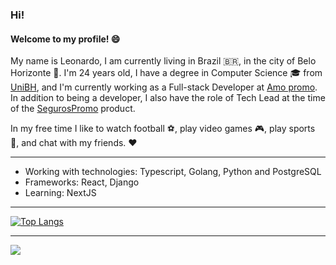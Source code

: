 <!-- ###  Hello! 
#### welcome to my profile!  :smile:

My name is Leonardo Marco, i am from Brazil, and I have a degree in Computer  Science from . I am currently at <a href="https://amopromo.com" target="_blank">Amo promo</a> as a Developer using React, Django (python) and Golang. I am passionate about the JavaScript world and everything that this language can provide us.

In my spare time I like to watch football :soccer:, play video games :video_game: and always meet my friends :heart_eyes:

feel free to connect to my  <a href="https://www.linkedin.com/in/leonardomarco/" target="_blank">LinkedIn</a>.

 -->
 
### Hi!
#### Welcome to my profile! :smile:

My name is Leonardo, I am currently living in Brazil 🇧🇷, in the city of Belo Horizonte 🚩. I'm 24 years old, I have a degree in Computer Science 🎓 from <a href="https://www.unibh.br/" target="_blank">UniBH</a>, and I'm currently working as a Full-stack Developer at <a href="https://amopromo.com" target="_blank">Amo promo</a>. In addition to being a developer, I also have the role of Tech Lead at the time of the <a href="https://segurospromo.com.br" target="_blank">SegurosPromo</a> product.

In my free time I like to watch football ⚽, play video games 🎮, play sports 🏅, and chat with my friends. ❤️

<hr />

- Working with technologies: Typescript, Golang, Python and PostgreSQL
- Frameworks: React, Django
- Learning: NextJS

<hr />
 
 
[![Top Langs](https://github-readme-stats.vercel.app/api/top-langs/?username=LeonardoMarco&layout=compact&show_icons=true&theme=dark)](https://github.com/anuraghazra/github-readme-stats)

<hr />

<a target="_blank" href="https://www.linkedin.com/in/leonardomarco/"> <img src="https://img.shields.io/badge/LinkedIn-0077B5?style=for-the-badge&logo=linkedin&logoColor=white" /> </a>
